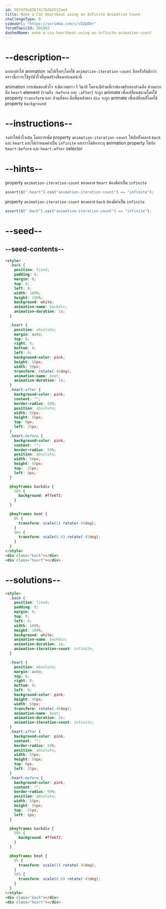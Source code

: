 ```yaml
---
id: 587d78a8367417b2b2512ae4
title: Make a CSS Heartbeat using an Infinite Animation Count
challengeType: 0
videoUrl: "https://scrimba.com/c/cDZpDUr"
forumTopicId: 301062
dashedName: make-a-css-heartbeat-using-an-infinite-animation-count
---
```


# --description--

มาลองทำให้ animation วนไปเรื่อยๆโดยใช้ `animation-iteration-count` อีกครั้งกันดีกว่า
คราวนี้เราจะใช้รูปหัวใจที่คุณสร้างขึ้นมาก่อนหน้านี้

animation การเต้นของหัวใจ จะมีความยาว 1 วินาที
โดยจะมีส่วนที่เราต้องขยับสองส่วนคือ
ส่วนแรก คือ `heart` element (รวมถึง `:before` และ `:after`) จะถูก animate เพื่อเปลี่ยนขนาดโดยใช้ property `transform` และ
ส่วนที่สอง คือพื้นหลังของ `div` จะถูก animate เพื่อเปลี่ยนสีโดยใช้ property `background`

# --instructions--

จงทำให้หัวใจเต้น โดยการเพิ่ม property `animation-iteration-count` ให้กับทั้งคลาส `back` และ `heart` และให้กำหนดค่าเป็น `infinite`
และเราไม่ต้องระบุ animation property ให้กับ `heart:before` และ `heart:after` selector

# --hints--

property `animation-iteration-count` ของคลาส `heart` ต้องมีค่าเป็น `infinite`

```js
assert($(".heart").css("animation-iteration-count") == "infinite");
```

property `animation-iteration-count` ของคลาส `back` ต้องมีค่าเป็น `infinite`

```js
assert($(".back").css("animation-iteration-count") == "infinite");
```

# --seed--

## --seed-contents--

```html
<style>
  .back {
    position: fixed;
    padding: 0;
    margin: 0;
    top: 0;
    left: 0;
    width: 100%;
    height: 100%;
    background: white;
    animation-name: backdiv;
    animation-duration: 1s;
  }

  .heart {
    position: absolute;
    margin: auto;
    top: 0;
    right: 0;
    bottom: 0;
    left: 0;
    background-color: pink;
    height: 50px;
    width: 50px;
    transform: rotate(-45deg);
    animation-name: beat;
    animation-duration: 1s;
  }
  .heart:after {
    background-color: pink;
    content: "";
    border-radius: 50%;
    position: absolute;
    width: 50px;
    height: 50px;
    top: 0px;
    left: 25px;
  }
  .heart:before {
    background-color: pink;
    content: "";
    border-radius: 50%;
    position: absolute;
    width: 50px;
    height: 50px;
    top: -25px;
    left: 0px;
  }

  @keyframes backdiv {
    50% {
      background: #ffe6f2;
    }
  }

  @keyframes beat {
    0% {
      transform: scale(1) rotate(-45deg);
    }
    50% {
      transform: scale(0.6) rotate(-45deg);
    }
  }
</style>
<div class="back"></div>
<div class="heart"></div>
```

# --solutions--

```html
<style>
  .back {
    position: fixed;
    padding: 0;
    margin: 0;
    top: 0;
    left: 0;
    width: 100%;
    height: 100%;
    background: white;
    animation-name: backdiv;
    animation-duration: 1s;
    animation-iteration-count: infinite;
  }

  .heart {
    position: absolute;
    margin: auto;
    top: 0;
    right: 0;
    bottom: 0;
    left: 0;
    background-color: pink;
    height: 50px;
    width: 50px;
    transform: rotate(-45deg);
    animation-name: beat;
    animation-duration: 1s;
    animation-iteration-count: infinite;
  }
  .heart:after {
    background-color: pink;
    content: "";
    border-radius: 50%;
    position: absolute;
    width: 50px;
    height: 50px;
    top: 0px;
    left: 25px;
  }
  .heart:before {
    background-color: pink;
    content: "";
    border-radius: 50%;
    position: absolute;
    width: 50px;
    height: 50px;
    top: -25px;
    left: 0px;
  }

  @keyframes backdiv {
    50% {
      background: #ffe6f2;
    }
  }

  @keyframes beat {
    0% {
      transform: scale(1) rotate(-45deg);
    }
    50% {
      transform: scale(0.6) rotate(-45deg);
    }
  }
</style>
<div class="back"></div>
<div class="heart"></div>
```
